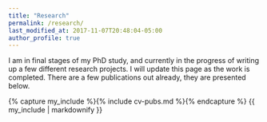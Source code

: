 ```yaml
---
title: "Research"
permalink: /research/
last_modified_at: 2017-11-07T20:48:04-05:00
author_profile: true
---
```


I am in final stages of my PhD study, and currently in the progress of writing up a few different research projects. I will update this page as the work is completed. There are a few publications out already, they are presented below.

{% capture my_include %}{% include cv-pubs.md %}{% endcapture %}
{{ my_include | markdownify }}